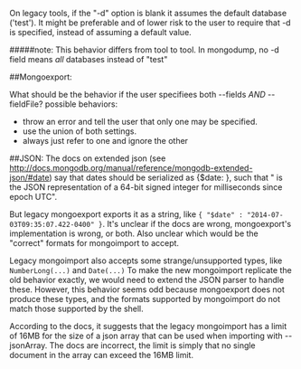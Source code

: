 On legacy tools, if the "-d" option is blank it assumes the default database ('test'). It might be preferable and of lower risk to the user to require that -d is specified, instead of assuming a default value.

#####note: This behavior differs from tool to tool. In mongodump, no -d field means *all* databases instead of "test"

##Mongoexport:

What should be the behavior if the user specifiees both --fields *AND* --fieldFile?
possible behaviors:
   * throw an error and tell the user that only one may be specified.
   * use the union of both settings.
   * always just refer to one and ignore the other

##JSON:
The docs on extended json (see http://docs.mongodb.org/manual/reference/mongodb-extended-json/#date) say that dates should be serialized as {$date: <date>}, such that "<date> is the JSON representation of a 64-bit signed integer for milliseconds since epoch UTC".

But legacy mongoexport exports it as a string, like `{ "$date" : "2014-07-03T09:35:07.422-0400" }`. 
It's unclear if the docs are wrong, mongoexport's implementation is wrong, or both.  Also unclear which would be the "correct" formats for mongoimport to accept.

Legacy mongoimport also accepts some strange/unsupported types, like `NumberLong(...)` and `Date(...)`
To make the new mongoimport replicate the old behavior exactly, we would need to extend the JSON parser to handle these. However, this behavior seems odd because mongoexport does not produce these types, and the formats supported by mongoimport do not match those supported by the shell.

According to the docs, it suggests that the legacy mongoimport has a limit of 16MB for the size of a json array that can be used when importing with --jsonArray. The docs are incorrect, the limit is simply that no single document in the array can exceed the 16MB limit.
